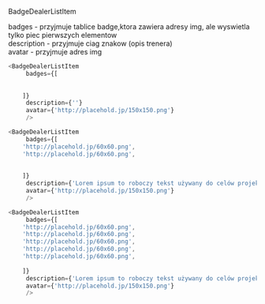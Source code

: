 BadgeDealerListItem


badges - przyjmuje tablice badge,ktora zawiera adresy img, ale wyswietla tylko piec pierwszych elementow <br>
description - przyjmuje ciag znakow (opis trenera)<br>
avatar - przyjmuje adres img
```js
<BadgeDealerListItem
     badges={[
   
   
    ]}
     description={''}
     avatar={'http://placehold.jp/150x150.png'}
     />


```

```js
<BadgeDealerListItem
     badges={[
    'http://placehold.jp/60x60.png',
    'http://placehold.jp/60x60.png',
    
   
    ]}
     description={'Lorem ipsum to roboczy tekst używany do celów projektowych, zwykle do prezentacji kroju pisma, kompozycji.'}
     avatar={'http://placehold.jp/150x150.png'}
     />


```

```js
<BadgeDealerListItem
     badges={[
    'http://placehold.jp/60x60.png',
    'http://placehold.jp/60x60.png',
    'http://placehold.jp/60x60.png',
    'http://placehold.jp/60x60.png',
    'http://placehold.jp/60x60.png',
   
    ]}
     description={'Lorem ipsum to roboczy tekst używany do celów projektowych, zwykle do prezentacji kroju pisma, kompozycji.Lorem ipsum to roboczy tekst używany do celów projektowych, zwykle do prezentacji kroju pisma, kompozycji'}
     avatar={'http://placehold.jp/150x150.png'}
     />


```

